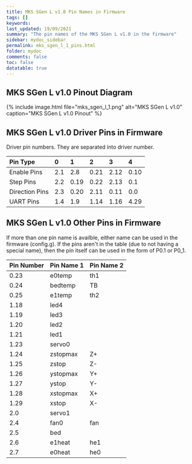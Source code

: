 ```yaml
---
title: MKS SGen L v1.0 Pin Names in Firmware
tags: []
keywords: 
last_updated: 19/09/2021
summary: "The pin names of the MKS SGen L v1.0 in the firmware"
sidebar: mydoc_sidebar
permalink: mks_sgen_l_1_pins.html
folder: mydoc
comments: false
toc: false
datatable: true
---
```


## MKS SGen L v1.0 Pinout Diagram

{% include image.html file="mks_sgen_l_1.png" alt="MKS SGen L v1.0" caption="MKS SGen L v1.0 Pinout" %}

## MKS SGen L v1.0 Driver Pins in Firmware

Driver pin numbers. They are separated into driver number.

<div class="datatable-begin"></div>

|Pin Type|0|1|2|3|4|
| :------------- |:-------------|:-------------|:-------------|:-------------|:-------------|
|Enable Pins|2.1|2.8|0.21|2.12|0.10|
|Step Pins|2.2|0.19|0.22|2.13|0.1|
|Direction Pins|2.3|0.20|2.11|0.11|0.0|
|UART Pins|1.4|1.9|1.14|1.16|4.29|

<div class="datatable-end"></div>

## MKS SGen L v1.0 Other Pins in Firmware 

If more than one pin name is availble, either name can be used in the firmware (config.g). 
If the pins aren't in the table (due to not having a special name), then the pin itself can be used in the form of P0.1 or P0_1.  

<div class="datatable-begin"></div>

|Pin Number|Pin Name 1|Pin Name 2|
| :------------- |:-------------|:-------------|
|0.23|e0temp|th1|
|0.24|bedtemp|TB|
|0.25|e1temp|th2|
|1.18|led4||
|1.19|led3||
|1.20|led2||
|1.21|led1||
|1.23|servo0||
|1.24|zstopmax|Z+|
|1.25|zstop|Z-|
|1.26|ystopmax|Y+|
|1.27|ystop|Y-|
|1.28|xstopmax|X+|
|1.29|xstop|X-|
|2.0|servo1||
|2.4|fan0|fan|
|2.5|bed||
|2.6|e1heat|he1|
|2.7|e0heat|he0|

<div class="datatable-end"></div>